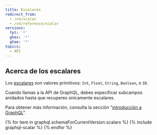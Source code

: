 ```yaml
---
title: Escalares
redirect_from:
  - /v4/scalar
  - /v4/reference/scalar
versions:
  fpt: '*'
  ghes: '*'
  ghae: '*'
topics:
  - API
---
```


## Acerca de los escalares

Los [escalares](https://graphql.github.io/graphql-spec/June2018/#sec-Scalars) son valores primitivos: `Int`, `Float`, `String`, `Boolean`, o `ID`.

Cuando llamas a la API de GraphQL, debes especificar subcampos anidados hasta que recuperes únicamente escalares.

Para obtener más información, consulta la sección "[introducción a GraphQL](/graphql/guides/introduction-to-graphql#field)".

{% for item in graphql.schemaForCurrentVersion.scalars %}
  {% include graphql-scalar %}
{% endfor %}
